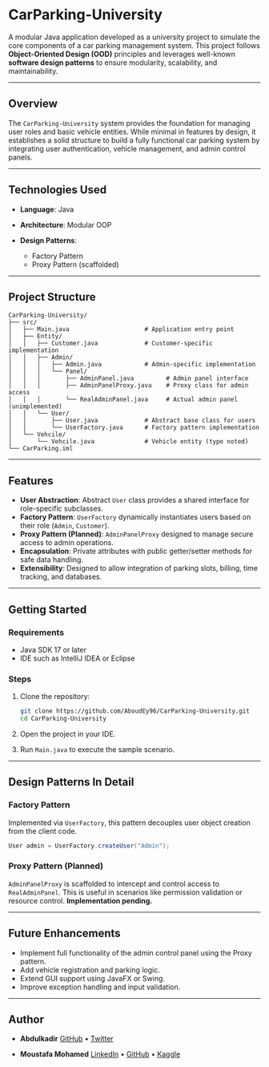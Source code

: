 # CarParking-University

A modular Java application developed as a university project to simulate the core components of a car parking management system. This project follows **Object-Oriented Design (OOD)** principles and leverages well-known **software design patterns** to ensure modularity, scalability, and maintainability.

---

## Overview

The `CarParking-University` system provides the foundation for managing user roles and basic vehicle entities. While minimal in features by design, it establishes a solid structure to build a fully functional car parking system by integrating user authentication, vehicle management, and admin control panels.

---

## Technologies Used

* **Language**: Java
* **Architecture**: Modular OOP
* **Design Patterns**:

  * Factory Pattern
  * Proxy Pattern (scaffolded)

---

## Project Structure

```plaintext
CarParking-University/
├── src/
│   ├── Main.java                     # Application entry point
│   ├── Entity/
│   │   ├── Customer.java             # Customer-specific implementation
│   │   ├── Admin/
│   │   │   ├── Admin.java            # Admin-specific implementation
│   │   │   └── Panel/
│   │   │       ├── AdminPanel.java         # Admin panel interface
│   │   │       ├── AdminPanelProxy.java    # Proxy class for admin access
│   │   │       └── RealAdminPanel.java     # Actual admin panel (unimplemented)
│   │   └── User/
│   │       ├── User.java             # Abstract base class for users
│   │       └── UserFactory.java      # Factory pattern implementation
│   └── Vehcile/
│       └── Vehcile.java              # Vehicle entity (typo noted)
└── CarParking.iml
```

---

## Features

* **User Abstraction**: Abstract `User` class provides a shared interface for role-specific subclasses.
* **Factory Pattern**: `UserFactory` dynamically instantiates users based on their role (`Admin`, `Customer`).
* **Proxy Pattern (Planned)**: `AdminPanelProxy` designed to manage secure access to admin operations.
* **Encapsulation**: Private attributes with public getter/setter methods for safe data handling.
* **Extensibility**: Designed to allow integration of parking slots, billing, time tracking, and databases.

---

## Getting Started

### Requirements

* Java SDK 17 or later
* IDE such as IntelliJ IDEA or Eclipse

### Steps

1. Clone the repository:

   ```bash
   git clone https://github.com/AboudEy96/CarParking-University.git
   cd CarParking-University
   ```

2. Open the project in your IDE.

3. Run `Main.java` to execute the sample scenario.

---

## Design Patterns In Detail

### Factory Pattern

Implemented via `UserFactory`, this pattern decouples user object creation from the client code.

```java
User admin = UserFactory.createUser("Admin");
```

### Proxy Pattern (Planned)

`AdminPanelProxy` is scaffolded to intercept and control access to `RealAdminPanel`. This is useful in scenarios like permission validation or resource control. **Implementation pending.**

---

## Future Enhancements

* Implement full functionality of the admin control panel using the Proxy pattern.
* Add vehicle registration and parking logic.
* Extend GUI support using JavaFX or Swing.
* Improve exception handling and input validation.

---

## Author

* **Abdulkadir** [GitHub](https://github.com/AboudEy96/) • [Twitter](https://x.com/AboudEy96)
 
* **Moustafa Mohamed**
[LinkedIn](https://www.linkedin.com/in/moustafamohamed01/) • [GitHub](https://github.com/MoustafaMohamed01) • [Kaggle](https://www.kaggle.com/moustafamohamed01)

